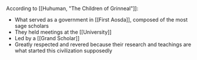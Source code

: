 According to [[Huhuman, "The Children of Grinneal"]]:
- What served as a government in [[First Aosda]], composed of the most sage scholars
- They held meetings at the [[University]]
- Led by a [[Grand Scholar]]
- Greatly respected and revered because their research and teachings are what started this civilization supposedly
